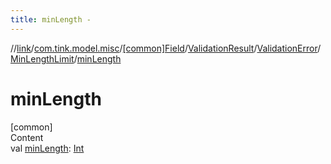 ```yaml
---
title: minLength -
---
```

//[link](../../../../../index.md)/[com.tink.model.misc](../../../../index.md)/[[common]Field](../../../index.md)/[ValidationResult](../../index.md)/[ValidationError](../index.md)/[MinLengthLimit](index.md)/[minLength](min-length.md)



# minLength  
[common]  
Content  
val [minLength](min-length.md): [Int](https://kotlinlang.org/api/latest/jvm/stdlib/kotlin/-int/index.html)  



